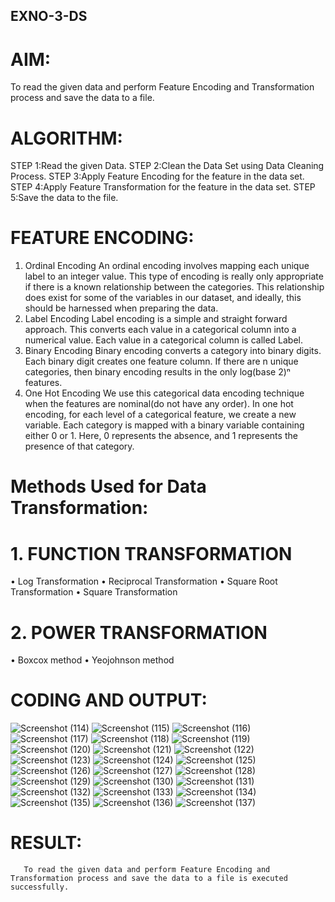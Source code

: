 ## EXNO-3-DS

# AIM:
To read the given data and perform Feature Encoding and Transformation process and save the data to a file.

# ALGORITHM:
STEP 1:Read the given Data.
STEP 2:Clean the Data Set using Data Cleaning Process.
STEP 3:Apply Feature Encoding for the feature in the data set.
STEP 4:Apply Feature Transformation for the feature in the data set.
STEP 5:Save the data to the file.

# FEATURE ENCODING:
1. Ordinal Encoding
An ordinal encoding involves mapping each unique label to an integer value. This type of encoding is really only appropriate if there is a known relationship between the categories. This relationship does exist for some of the variables in our dataset, and ideally, this should be harnessed when preparing the data.
2. Label Encoding
Label encoding is a simple and straight forward approach. This converts each value in a categorical column into a numerical value. Each value in a categorical column is called Label.
3. Binary Encoding
Binary encoding converts a category into binary digits. Each binary digit creates one feature column. If there are n unique categories, then binary encoding results in the only log(base 2)ⁿ features.
4. One Hot Encoding
We use this categorical data encoding technique when the features are nominal(do not have any order). In one hot encoding, for each level of a categorical feature, we create a new variable. Each category is mapped with a binary variable containing either 0 or 1. Here, 0 represents the absence, and 1 represents the presence of that category.

# Methods Used for Data Transformation:
  # 1. FUNCTION TRANSFORMATION
• Log Transformation
• Reciprocal Transformation
• Square Root Transformation
• Square Transformation
  # 2. POWER TRANSFORMATION
• Boxcox method
• Yeojohnson method

# CODING AND OUTPUT:
  ![Screenshot (114)](https://github.com/user-attachments/assets/87466130-0552-42d9-8d30-47f6a086cbe1)
  ![Screenshot (115)](https://github.com/user-attachments/assets/11771b59-6f9e-4da1-81a2-b3b6aa4b49fb)
  ![Screenshot (116)](https://github.com/user-attachments/assets/6a058ee2-849e-4d11-9865-73b1ad586f95)
  ![Screenshot (117)](https://github.com/user-attachments/assets/2c4c01e6-38fb-4422-853f-527895c8a9ac)
  ![Screenshot (118)](https://github.com/user-attachments/assets/4c206aef-368f-455b-b98c-3264de314a24)
  ![Screenshot (119)](https://github.com/user-attachments/assets/a43f701f-05fd-46de-8d0b-83c55996e6b9)
  ![Screenshot (120)](https://github.com/user-attachments/assets/c5ca5ec4-92eb-4727-ba88-7a341f56174b)
  ![Screenshot (121)](https://github.com/user-attachments/assets/0cffe93f-5af9-46d2-b22a-e17720a66f2a)
  ![Screenshot (122)](https://github.com/user-attachments/assets/7294952b-8e9b-44d7-b0d7-7b915d906152)
  ![Screenshot (123)](https://github.com/user-attachments/assets/2f1479ad-e878-4473-857d-c898f1401026)
  ![Screenshot (124)](https://github.com/user-attachments/assets/82e7a9b0-760c-436b-9a19-0c743e9b88c6)
  ![Screenshot (125)](https://github.com/user-attachments/assets/21ead103-ec3f-4bc6-a13a-8fccc6eab986)
  ![Screenshot (126)](https://github.com/user-attachments/assets/c063ca4d-c4aa-4367-a94b-0abb8ddbc666)
  ![Screenshot (127)](https://github.com/user-attachments/assets/c3fdcdd1-1417-491e-b898-3ced2f6f5d2d)
  ![Screenshot (128)](https://github.com/user-attachments/assets/e94d1310-1660-4c79-ab77-90fcb741ed11)
  ![Screenshot (129)](https://github.com/user-attachments/assets/c24dd722-9be2-499c-af6c-88b9b0bb8e4b)
  ![Screenshot (130)](https://github.com/user-attachments/assets/9ce05e8a-cfef-4e00-b6dd-a775d561e1a4)
  ![Screenshot (131)](https://github.com/user-attachments/assets/e42ea3b8-f345-4f70-b5c1-981844fd1515)
  ![Screenshot (132)](https://github.com/user-attachments/assets/28bfb561-71db-4934-bf38-f6bfe2734ae3)
  ![Screenshot (133)](https://github.com/user-attachments/assets/99025170-d627-419f-b967-f2d8a811ca6a)
  ![Screenshot (134)](https://github.com/user-attachments/assets/d27908dc-aefc-4a1c-9c0a-8ed5d440ef2a)
  ![Screenshot (135)](https://github.com/user-attachments/assets/82d50aaa-f919-4913-9478-e1ec1df7f8dc)
  ![Screenshot (136)](https://github.com/user-attachments/assets/23214389-df69-41b7-80cb-eb52a8a8f0df)
  ![Screenshot (137)](https://github.com/user-attachments/assets/66e36167-1cf2-4b99-941c-1b5e2e8dc2c3)











  







  



    
# RESULT:
       To read the given data and perform Feature Encoding and Transformation process and save the data to a file is executed successfully.

       

